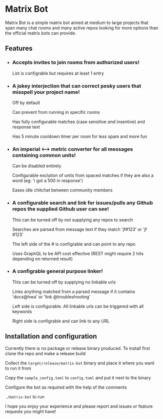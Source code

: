 # Matrix Bot

Matrix Bot is a simple matrix bot aimed at medium to large projects that span many chat rooms and many active repos looking for more options than the official matrix bots can provide.

## Features

- ### Accepts invites to join rooms from authorized users!

    List is configrable but requires at least 1 entry

- ### A jokey interjection that can correct pesky users that misspell your project name!
    
    Off by default
    
    Can prevent from running in specific rooms
    
    Has fully configurable matches (case sensitive *and* insentive) and response text

    Has 5 minute cooldown timer per room for less spam and more fun

- ### An imperial <--> metric converter for all messages containing common units!
    
    Can be disabled entirely 
    
    Configurable exclution of units from spaced matches if they are also a word (eg: 'i got a 500 in response')

    Eases idle chitchat between community members

- ### A configurable search and link for issues/pulls any Github repos the supplied Github user can see!
    This can be turned off by not supplying any repos to search
    
    Searches are parsed from message text if they match 'jf#123' or 'jf #123'
    
    The left side of the # is configrable and can point to any repo
    
    Uses GraphQL to be API cost effective (REST might require 2 hits depending on returned result)

- ### A configrable general purpose linker!
    
    This can be turned off by supplying no linkable urls

    Links anything matched from a parsed message if it contains 'docs@hwa' or 'link @troubleshooting'

    Left side is configurable. All linkable urls can be triggered with all keywords

    Right side is configrable and can link to any URL

## Installation and configuration

Currently there is no package or release binary produced. To install first clone the repo and make a release build

Collect the `target/release/matrix-bot` binary and place it where you want to run it from

Copy the `sample_config.toml` to `config.toml` and put it next to the binary

Configure the bot as required with the help of the comments

`./matrix-bot` to run

I hope you enjoy your experience and please report and issues or feature requests you might have!
